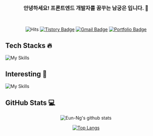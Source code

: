 <div align="center">

### 안녕하세요! 프론트엔드 개발자를 꿈꾸는 **남궁은** 입니다. 👋

<br />

![Hits](https://hits.seeyoufarm.com/api/count/incr/badge.svg?url=https%3A%2F%2Fgithub.com%2FEun-Ng&count_bg=%23000000&title_bg=%23000000&icon=ghostery.svg&icon_color=%23FFFFFF&title=hits&edge_flat=true)
[![Tistory Badge](https://img.shields.io/badge/Blog-2E9596?style=flat-square&labelColor=2E9596&logo=Tistory&link=https://eun-ng.tistory.com/)](https://eun-ng.tistory.com/)
[![Gmail Badge](https://img.shields.io/badge/-eunng.dev@gmail.com-c14438?style=flat-square&logo=Gmail&logoColor=white&link=mailto:eunng.dev@gmail.com)](mailto:eunng.dev@gmail.com)
[![Portfolio Badge](https://img.shields.io/badge/My_Portfolio-494949?style=flat-square&logo=Vercel&link=https://eunng-next-portfolio.vercel.app/)](https://eunng-next-portfolio.vercel.app/)

<div align="left">

<h2>Tech Stacks 🔥</h2>

![My Skills](https://skillicons.dev/icons?i=html,css,sass,tailwind,emotion,js,ts,react,redux,next,git,github,webpack,mysql,mongodb,vercel,aws&theme=light&perline=10)

<h2>Interesting 🤔</h2>

![My Skills](https://skillicons.dev/icons?i=vue,svelte,vite,jest,graphql,flutter&theme=light)

</div>

<div align="left">
 <h2>GitHub Stats 💻</h2>
</div>
  
![Eun-Ng's github stats](https://github-readme-stats.vercel.app/api?username=Eun-Ng&show_icons=true&theme=react)
 
[![Top Langs](https://github-readme-stats.vercel.app/api/top-langs/?username=Eun-Ng&layout=compact&theme=react)](https://github.com/Eun-Ng/github-readme-stats)
 
</div>
